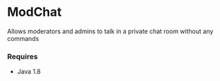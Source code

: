 ModChat
=======

Allows moderators and admins to talk in a private chat room without any commands

### Requires 
* Java 1.8
